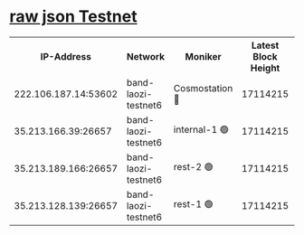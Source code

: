 
[raw json Testnet](https://rpc-check.bandt.stavr.tech/bandt/rpcbandt_result.json)
=

<table><tr><th>IP-Address</th><th>Network</th><th>Moniker</th><th>Latest Block Height</th><th>Earliest Block Height</th><th>Catching Up</th><th>Tx Index</th><th>Voting Power</th><th>Scan Time</th></tr><tr><td>222.106.187.14:53602</td><td>band-laozi-testnet6</td><td>Cosmostation 🔴</td><td>17114215</td><td>16668001</td><td>False</td><td>on</td><td>2203686</td><td>2024-03-25T02:44:27.201459477UTC</td></tr><tr><td>35.213.166.39:26657</td><td>band-laozi-testnet6</td><td>internal-1 🟢</td><td>17114215</td><td>17014215</td><td>False</td><td>on</td><td>0</td><td>2024-03-25T02:44:28.107887544UTC</td></tr><tr><td>35.213.189.166:26657</td><td>band-laozi-testnet6</td><td>rest-2 🟢</td><td>17114215</td><td>17014215</td><td>False</td><td>on</td><td>0</td><td>2024-03-25T02:44:28.964987573UTC</td></tr><tr><td>35.213.128.139:26657</td><td>band-laozi-testnet6</td><td>rest-1 🟢</td><td>17114215</td><td>17014215</td><td>False</td><td>on</td><td>0</td><td>2024-03-25T02:44:29.819107216UTC</td></tr></table>
